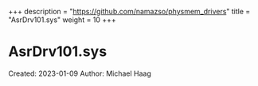 +++
description = "https://github.com/namazso/physmem_drivers"
title = "AsrDrv101.sys"
weight = 10
+++

# AsrDrv101.sys

Created: 2023-01-09
Author: Michael Haag


